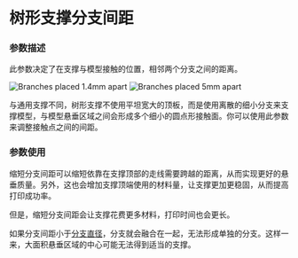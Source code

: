 树形支撑分支间距
====
### **参数描述**
此参数决定了在支撑与模型接触的位置，相邻两个分支之间的距离。

![Branches placed 1.4mm apart](../images/support_tree_branch_distance_1_4.png)
![Branches placed 5mm apart](../images/support_tree_branch_distance_5.png)

与通用支撑不同，树形支撑不使用平坦宽大的顶板，而是使用离散的细小分支来支撑模型，与模型悬垂区域之间会形成多个细小的圆点形接触面。你可以使用此参数来调整接触点之间的间距。 

### **参数使用**
缩短分支间距可以缩短依靠在支撑顶部的走线需要跨越的距离，从而实现更好的悬垂质量。另外，这也会增加支撑顶端使用的材料量，让支撑更加更稳固，从而提高打印成功率。

但是，缩短分支间距会让支撑花费更多材料，打印时间也会更长。

如果分支间距小于[分支直径](support_tree_branch_diameter.md)，分支就会融合在一起，无法形成单独的分支。这样一来，大面积悬垂区域的中心可能无法得到适当的支撑。